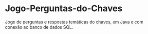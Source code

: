 # Jogo-Perguntas-do-Chaves
Jogo de perguntas e respostas temáticas do chaves, em Java e com conexão ao banco de dados SQL.
